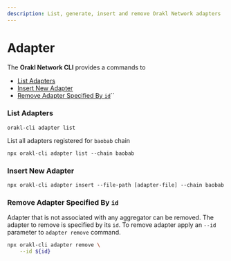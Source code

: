 ```yaml
---
description: List, generate, insert and remove Orakl Network adapters
---
```


# Adapter

The **Orakl Network CLI** provides a commands to

* [List Adapters](adapter.md#list-adapters)
* [Insert New Adapter](adapter.md#add-new-adapter)
* [Remove Adapter Specified By `id`](adapter.md#remove-adapter-specified-by-id)``



### List Adapters

```
orakl-cli adapter list
```

List all adapters registered for `baobab` chain

```
npx orakl-cli adapter list --chain baobab
```

### Insert New Adapter

```
npx orakl-cli adapter insert --file-path [adapter-file] --chain baobab
```

### Remove Adapter Specified By `id`

Adapter that is not associated with any aggregator can be removed. The adapter to remove is specified by its `id`. To remove adapter apply an `--id` parameter to `adapter remove` command.&#x20;

```sh
npx orakl-cli adapter remove \
    --id ${id}
```
